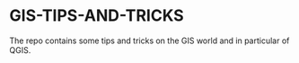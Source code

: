 # GIS-TIPS-AND-TRICKS

The repo contains some tips and tricks on the GIS world and in particular of QGIS.

